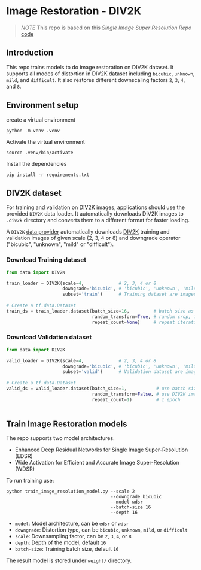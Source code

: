 # Image Restoration - DIV2K
>*NOTE* This repo is based on this *Single Image Super Resolution Repo* [code](https://github.com/krasserm/super-resolution)

## Introduction
This repo trains models to do image restoration on DIV2K dataset. It supports all modes of distortion in DIV2K dataset including `bicubic`, `unknown`, `mild`, and `difficult`. It also restores different downscaling factors `2`, `3`, `4`, and `8`.


## Environment setup

create a virtual environment
```
python -m venv .venv
```
Activate the virtual environment
```
source .venv/bin/activate
```
Install the dependencies 
```
pip install -r requirements.txt
```

## DIV2K dataset

For training and validation on [DIV2K](https://data.vision.ee.ethz.ch/cvl/DIV2K/) images, applications should use the 
provided `DIV2K` data loader. It automatically downloads DIV2K images to `.div2k` directory and converts them to a 
different format for faster loading.

A `DIV2K` [data provider](#div2k-dataset) automatically downloads [DIV2K](https://data.vision.ee.ethz.ch/cvl/DIV2K/) 
training and validation images of given scale (2, 3, 4 or 8) and downgrade operator ("bicubic", "unknown", "mild" or 
"difficult"). 

### Download Training dataset

```python
from data import DIV2K

train_loader = DIV2K(scale=4,             # 2, 3, 4 or 8
                     downgrade='bicubic', # 'bicubic', 'unknown', 'mild' or 'difficult' 
                     subset='train')      # Training dataset are images 001 - 800
                     
# Create a tf.data.Dataset          
train_ds = train_loader.dataset(batch_size=16,         # batch size as described in the EDSR and WDSR papers
                                random_transform=True, # random crop, flip, rotate as described in the EDSR paper
                                repeat_count=None)     # repeat iterating over training images indefinitely
```

### Download Validation dataset

```python
from data import DIV2K

valid_loader = DIV2K(scale=4,             # 2, 3, 4 or 8
                     downgrade='bicubic', # 'bicubic', 'unknown', 'mild' or 'difficult' 
                     subset='valid')      # Validation dataset are images 801 - 900
                     
# Create a tf.data.Dataset          
valid_ds = valid_loader.dataset(batch_size=1,           # use batch size of 1 as DIV2K images have different size
                                random_transform=False, # use DIV2K images in original size 
                                repeat_count=1)         # 1 epoch
                 
```

## Train Image Restoration models

The repo supports two model architectures.

- Enhanced Deep Residual Networks for Single Image Super-Resolution (EDSR)
- Wide Activation for Efficient and Accurate Image Super-Resolution (WDSR)

To run training use:

```
python train_image_resolution_model.py --scale 2
                                       --downgrade bicubic 
                                       --model wdsr
                                       --batch-size 16
                                       --depth 16
```
- `model`: Model architecture, can be `edsr` or `wdsr`
- `downgrade`: Distortion type, can be `bicubic`, `unknown`, `mild`, or `difficult`
- `scale`: Downsampling factor, can be `2`, `3`, `4`, or `8`
- `depth`: Depth of the model, default `16`
- `batch-size`: Training batch size, default `16`

The result model is stored under `weight/` directory.